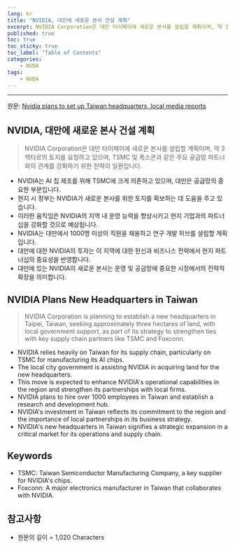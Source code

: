 ```yaml
---
lang: kr
title: "NVIDIA, 대만에 새로운 본사 건설 계획"
excerpt: NVIDIA Corporation은 대만 타이페이에 새로운 본사를 설립할 계획이며, 약 3헥타르의 토지를 요청하고 있으며, TSMC 및 폭스콘과 같은 주요 공급망 파트너와의 관계를 강화하기 위한 전략의 일환입니다.
published: true
toc: true
toc_sticky: true
toc_label: "Table of Contents"
categories:
    - NVDA
tags:
    - NVDA
---
```


---

  원문: [Nvidia plans to set up Taiwan headquarters, local media reports](https://www.investing.com/news/stock-market-news/nvidia-plans-to-set-up-taiwan-headquarters-local-media-reports-3786116)

## NVIDIA, 대만에 새로운 본사 건설 계획

> NVIDIA Corporation은 대만 타이페이에 새로운 본사를 설립할 계획이며, 약 3헥타르의 토지를 요청하고 있으며, TSMC 및 폭스콘과 같은 주요 공급망 파트너와의 관계를 강화하기 위한 전략의 일환입니다.


- NVIDIA는 AI 칩 제조를 위해 TSMC에 크게 의존하고 있으며, 대만은 공급망의 중요한 부분입니다.
- 현지 시 정부는 NVIDIA가 새로운 본사를 위한 토지를 확보하는 데 도움을 주고 있습니다.
- 이러한 움직임은 NVIDIA의 지역 내 운영 능력을 향상시키고 현지 기업과의 파트너십을 강화할 것으로 예상됩니다.
- NVIDIA는 대만에서 1000명 이상의 직원을 채용하고 연구 개발 허브를 설립할 계획입니다.
- 대만에 대한 NVIDIA의 투자는 이 지역에 대한 헌신과 비즈니스 전략에서 현지 파트너십의 중요성을 반영합니다.
- 대만에 있는 NVIDIA의 새로운 본사는 운영 및 공급망에 중요한 시장에서의 전략적 확장을 의미합니다.

## NVIDIA Plans New Headquarters in Taiwan

> NVIDIA Corporation is planning to establish a new headquarters in Taipei, Taiwan, seeking approximately three hectares of land, with local government support, as part of its strategy to strengthen ties with key supply chain partners like TSMC and Foxconn.


- NVIDIA relies heavily on Taiwan for its supply chain, particularly on TSMC for manufacturing its AI chips.
- The local city government is assisting NVIDIA in acquiring land for the new headquarters.
- This move is expected to enhance NVIDIA's operational capabilities in the region and strengthen its partnerships with local firms.
- NVIDIA plans to hire over 1000 employees in Taiwan and establish a research and development hub.
- NVIDIA's investment in Taiwan reflects its commitment to the region and the importance of local partnerships in its business strategy.
- NVIDIA's new headquarters in Taiwan signifies a strategic expansion in a critical market for its operations and supply chain.

## Keywords

- TSMC: Taiwan Semiconductor Manufacturing Company, a key supplier for NVIDIA's chips.
- Foxconn: A major electronics manufacturer in Taiwan that collaborates with NVIDIA.

## 참고사항

- 원문의 길이 = 1,020 Characters

